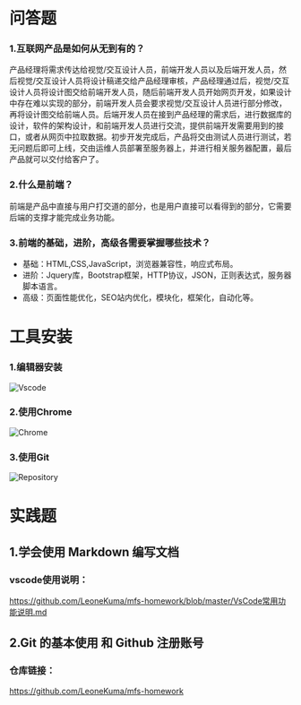 # 问答题
### 1.互联网产品是如何从无到有的？
产品经理将需求传达给视觉/交互设计人员，前端开发人员以及后端开发人员，然后视觉/交互设计人员将设计稿递交给产品经理审核，产品经理通过后，视觉/交互设计人员将设计图交给前端开发人员，随后前端开发人员开始网页开发，如果设计中存在难以实现的部分，前端开发人员会要求视觉/交互设计人员进行部分修改，再将设计图交给前端人员。后端开发人员在接到产品经理的需求后，进行数据库的设计，软件的架构设计，和前端开发人员进行交流，提供前端开发需要用到的接口，或者从网页中拉取数据。初步开发完成后，产品将交由测试人员进行测试，若无问题后即可上线，交由运维人员部署至服务器上，并进行相关服务器配置，最后产品就可以交付给客户了。


### 2.什么是前端？
前端是产品中直接与用户打交道的部分，也是用户直接可以看得到的部分，它需要后端的支撑才能完成业务功能。

### 3.前端的基础，进阶，高级各需要掌握哪些技术？
- 基础：HTML,CSS,JavaScript，浏览器兼容性，响应式布局。
- 进阶：Jquery库，Bootstrap框架，HTTP协议，JSON，正则表达式，服务器脚本语言。
- 高级：页面性能优化，SEO站内优化，模块化，框架化，自动化等。



# 工具安装
### 1.编辑器安装
![Vscode](https://work.mafengshe.com/static/upload/article/pic1567474222196.jpg)

### 2.使用Chrome
![Chrome](https://work.mafengshe.com/static/upload/article/pic1567474291462.jpg)

### 3.使用Git
![Repository](https://work.mafengshe.com/static/upload/article/pic1567475463475.jpg)


# 实践题
## 1.学会使用 Markdown 编写文档
### vscode使用说明：
https://github.com/LeoneKuma/mfs-homework/blob/master/VsCode常用功能说明.md

## 2.Git 的基本使用 和 Github 注册账号
### 仓库链接：
https://github.com/LeoneKuma/mfs-homework


